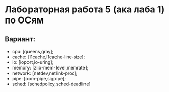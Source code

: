 # Лабораторная работа 5 (ака лаба 1) по ОСям
## Вариант:
- cpu: [queens,gray]; 
- cache: [l1cache,l1cache-line-size]; 
- io: [ioport,io-uring]; 
- memory: [zlib-mem-level,memrate]; 
- network: [netdev,netlink-proc]; 
- pipe: [oom-pipe,sigpipe]; 
- sched: [schedpolicy,sched-deadline]

